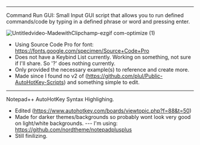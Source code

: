 ___________________________________________________________________________________________________________
Command Run GUI:
Small Input GUI script that allows you to run defined commands/code by typing in a defined phrase or word and pressing enter.

![Untitledvideo-MadewithClipchamp-ezgif com-optimize (1)](https://github.com/user-attachments/assets/fce837e7-0fa5-412d-8f38-7371ec79bd76)

- Using Source Code Pro for font: https://fonts.google.com/specimen/Source+Code+Pro
- Does not have a Keybind List currently. Working on something, not sure if I'll share. So '?' does nothing currently.
- Only provided the necessary example(s) to reference and create more.
- Made since I found no v2 of (https://github.com/plul/Public-AutoHotKey-Scripts) and something simple to edit.
___________________________________________________________________________________________________________
Notepad++ AutoHotKey Syntax Highlighing.
- Edited (https://www.autohotkey.com/boards/viewtopic.php?f=88&t=50)
- Made for darker themes/backgrounds so probably wont look very good on light/white backgrounds. 
--- I'm using: https://github.com/nordtheme/notepadplusplus
- Still finilizing.




